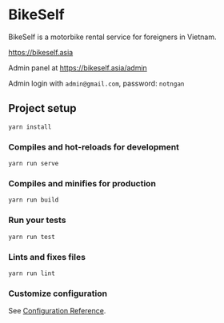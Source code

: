 # BikeSelf

BikeSelf is a motorbike rental service for foreigners in Vietnam.

https://bikeself.asia

Admin panel at https://bikeself.asia/admin

Admin login with `admin@gmail.com`, password: `notngan` 

## Project setup
```
yarn install
```

### Compiles and hot-reloads for development
```
yarn run serve
```

### Compiles and minifies for production
```
yarn run build
```

### Run your tests
```
yarn run test
```

### Lints and fixes files
```
yarn run lint
```

### Customize configuration
See [Configuration Reference](https://cli.vuejs.org/config/).

